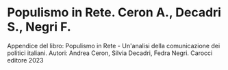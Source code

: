 # Populismo in Rete. Ceron A., Decadri S., Negri F.
Appendice del libro: Populismo in Rete - Un'analisi della comunicazione dei politici italiani. 
Autori: Andrea Ceron, Silvia Decadri, Fedra Negri. 
Carocci editore
2023

